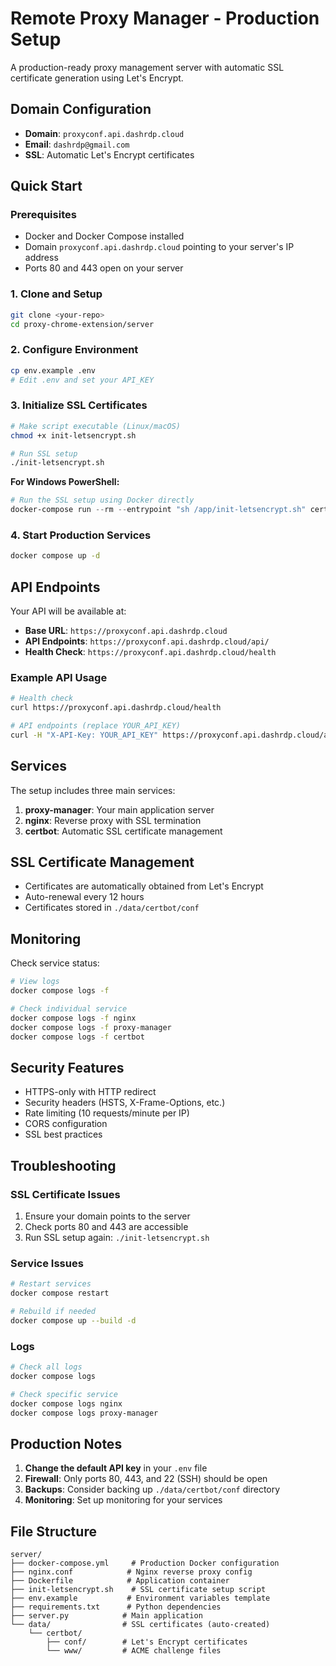 # Remote Proxy Manager - Production Setup

A production-ready proxy management server with automatic SSL certificate generation using Let's Encrypt.

## Domain Configuration
- **Domain**: `proxyconf.api.dashrdp.cloud`
- **Email**: `dashrdp@gmail.com`
- **SSL**: Automatic Let's Encrypt certificates

## Quick Start

### Prerequisites
- Docker and Docker Compose installed
- Domain `proxyconf.api.dashrdp.cloud` pointing to your server's IP address
- Ports 80 and 443 open on your server

### 1. Clone and Setup
```bash
git clone <your-repo>
cd proxy-chrome-extension/server
```

### 2. Configure Environment
```bash
cp env.example .env
# Edit .env and set your API_KEY
```

### 3. Initialize SSL Certificates
```bash
# Make script executable (Linux/macOS)
chmod +x init-letsencrypt.sh

# Run SSL setup
./init-letsencrypt.sh
```

**For Windows PowerShell:**
```powershell
# Run the SSL setup using Docker directly
docker-compose run --rm --entrypoint "sh /app/init-letsencrypt.sh" certbot
```

### 4. Start Production Services
```bash
docker compose up -d
```

## API Endpoints

Your API will be available at:
- **Base URL**: `https://proxyconf.api.dashrdp.cloud`
- **API Endpoints**: `https://proxyconf.api.dashrdp.cloud/api/`
- **Health Check**: `https://proxyconf.api.dashrdp.cloud/health`

### Example API Usage
```bash
# Health check
curl https://proxyconf.api.dashrdp.cloud/health

# API endpoints (replace YOUR_API_KEY)
curl -H "X-API-Key: YOUR_API_KEY" https://proxyconf.api.dashrdp.cloud/api/your-endpoint
```

## Services

The setup includes three main services:

1. **proxy-manager**: Your main application server
2. **nginx**: Reverse proxy with SSL termination
3. **certbot**: Automatic SSL certificate management

## SSL Certificate Management

- Certificates are automatically obtained from Let's Encrypt
- Auto-renewal every 12 hours
- Certificates stored in `./data/certbot/conf`

## Monitoring

Check service status:
```bash
# View logs
docker compose logs -f

# Check individual service
docker compose logs -f nginx
docker compose logs -f proxy-manager
docker compose logs -f certbot
```

## Security Features

- HTTPS-only with HTTP redirect
- Security headers (HSTS, X-Frame-Options, etc.)
- Rate limiting (10 requests/minute per IP)
- CORS configuration
- SSL best practices

## Troubleshooting

### SSL Certificate Issues
1. Ensure your domain points to the server
2. Check ports 80 and 443 are accessible
3. Run SSL setup again: `./init-letsencrypt.sh`

### Service Issues
```bash
# Restart services
docker compose restart

# Rebuild if needed
docker compose up --build -d
```

### Logs
```bash
# Check all logs
docker compose logs

# Check specific service
docker compose logs nginx
docker compose logs proxy-manager
```

## Production Notes

1. **Change the default API key** in your `.env` file
2. **Firewall**: Only ports 80, 443, and 22 (SSH) should be open
3. **Backups**: Consider backing up `./data/certbot/conf` directory
4. **Monitoring**: Set up monitoring for your services

## File Structure
```
server/
├── docker-compose.yml     # Production Docker configuration
├── nginx.conf            # Nginx reverse proxy config
├── Dockerfile            # Application container
├── init-letsencrypt.sh    # SSL certificate setup script
├── env.example           # Environment variables template
├── requirements.txt      # Python dependencies
├── server.py            # Main application
└── data/                # SSL certificates (auto-created)
    └── certbot/
        ├── conf/        # Let's Encrypt certificates
        └── www/         # ACME challenge files
```
